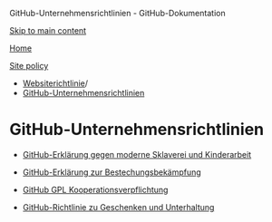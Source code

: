 GitHub-Unternehmensrichtlinien - GitHub-Dokumentation

[Skip to main content](#main-content)

[Home](/de)

[Site policy](/de/site-policy)

* [Websiterichtlinie](/de/site-policy)/
* [GitHub-Unternehmensrichtlinien](/de/site-policy/github-company-policies)

GitHub-Unternehmensrichtlinien
==========

* [GitHub-Erklärung gegen moderne Sklaverei und Kinderarbeit](/de/site-policy/github-company-policies/github-statement-against-modern-slavery-and-child-labor)

* [GitHub-Erklärung zur Bestechungsbekämpfung](/de/site-policy/github-company-policies/github-anti-bribery-statement)

* [GitHub GPL Kooperationsverpflichtung](/de/site-policy/github-company-policies/github-gpl-cooperation-commitment)

* [GitHub-Richtlinie zu Geschenken und Unterhaltung](/de/site-policy/github-company-policies/github-gifts-and-entertainment-policy)
